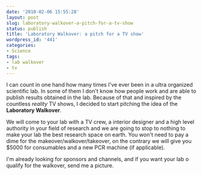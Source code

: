 ```yaml
---
date: '2010-02-06 15:55:28'
layout: post
slug: laboratory-walkover-a-pitch-for-a-tv-show
status: publish
title: 'Laboratory Walkover: a pitch for a TV show'
wordpress_id: '441'
categories:
- Science
tags:
- lab walkover
- tv
---
```


I can count in one hand how many times I've ever been in a ultra organized scientific lab. In some of them I don't know how people work and are able to publish results obtained in the lab. Because of that and inspired by the countless _reality_ TV shows, I decided to start pitching the idea of the **Laboratory Walkover**.

We will come to your lab with a TV crew, a interior designer and a high level authority in your field of research and we are going to stop to nothing to make your lab the best research space on earth. You won't need to pay a dime for the makeover/walkover/takeover, on the contrary we will give you $5000 for consumables and a new PCR machine (if applicable).

I'm already looking for sponsors and channels, and if you want your lab o qualify for the walkover, send me a picture.



